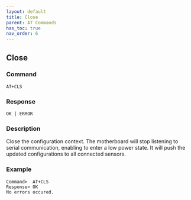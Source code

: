 ```yaml
---
layout: default
title: Close
parent: AT Commands
has_toc: true
nav_order: 6
---
```


## Close
### Command
```
AT+CLS
```

### Response
```
OK | ERROR
```

### Description
Close the configuration context.
The motherboard will stop listening to serial communication, enabling to enter a low power state.
It will push the updated configurations to all connected sensors.

### Example
```
Command>  AT+CLS
Response> OK
No errors occured.
```
